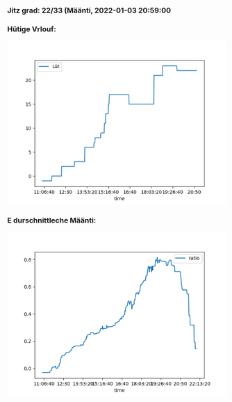 ### Jitz grad: 22/33 (Määnti, 2022-01-03 20:59:00

### Hütige Vrlouf:
![Graph](Today.png)

### E durschnittleche Määnti:
![Graph](Määnti.png)